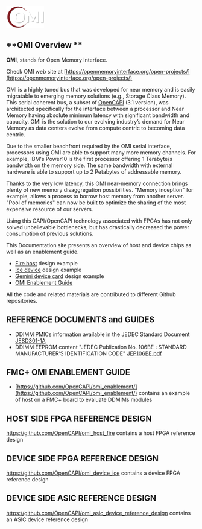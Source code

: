 ![open-memory-interface-omi-wht](pictures/open-memory-interface-omi-wht.png)



## **OMI Overview **

**OMI**, stands for Open Memory Interface. 

Check OMI web site at [https://openmemoryinterface.org/open-projects/](https://openmemoryinterface.org/open-projects/)

OMI is a highly tuned bus that was developed for near memory and is  easily migratable to emerging memory solutions (e.g., Storage Class  Memory). This serial coherent bus, a subset of [OpenCAPI](https://opencapi.org/) (3.1 version), was architected specifically for the interface between a processor and  Near Memory having absolute minimum latency with significant bandwidth  and capacity. OMI is the solution to our evolving industry’s demand for Near Memory as data centers evolve from compute centric to becoming  data centric.

Due to the smaller beachfront required by the OMI serial interface,  processors using OMI are able to support many more memory channels. For  example, IBM's Power10 is the first processor offering 1 Terabyte/s bandwidth on the memory side. The same bandwidth with external hardware is able to support up to 2 Petabytes of addressable memory.

Thanks to the very low latency, this OMI near-memory connection brings plenty of new memory disaggregation possibilities. "Memory inception" for example, allows a process to borrow host memory from another server. "Pool of memories" can now be built to optimize the sharing of the most expensive resource of our servers.

Using this CAPI/OpenCAPI technology associated with FPGAs has not only solved unbelievable bottlenecks, but has drastically decreased the power consumption of previous solutions.

This Documentation site presents an overview of host and device chips as well as an enablement guide.

- [Fire host](./blocs/fire) design example
- [Ice device](./blocs/ice) design example
- [Gemini device card](./blocs/gemini) design example
- [OMI Enablement Guide](./blocs/enablement)

 All the code and related materials are contributed to different Github repositories.

## REFERENCE DOCUMENTS and GUIDES

- DDIMM PMICs information available in the JEDEC Standard Document [JESD301-1A](https://www.jedec.org/standards-documents/docs/jesd301-1a)
- DDIMM EEPROM content "JEDEC Publication No. 106BE : STANDARD MANUFACTURER’S IDENTIFICATION CODE" [JEP106BE.pdf](https://www.jedec.org/standards-documents/docs/jep-106ab)

## FMC+ OMI ENABLEMENT GUIDE 

- [https://github.com/OpenCAPI/omi_enablement/](https://github.com/OpenCAPI/omi_enablement/) contains an example of host on a FMC+ board to evaluate DDMIMs modules

## HOST SIDE FPGA REFERENCE DESIGN

<https://github.com/OpenCAPI/omi_host_fire> contains a host FPGA reference design

## DEVICE SIDE FPGA REFERENCE DESIGN

<https://github.com/OpenCAPI/omi_device_ice> contains a device FPGA reference design

## DEVICE SIDE ASIC REFERENCE DESIGN

<https://github.com/OpenCAPI/omi_asic_device_reference_design> contains an ASIC device reference design





